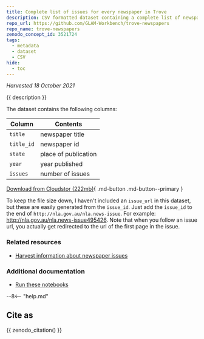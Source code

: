 ```yaml
---
title: Complete list of issues for every newspaper in Trove
description: CSV formatted dataset containing a complete list of newspaper issues available on Trove.
repo_url: https://github.com/GLAM-Workbench/trove-newspapers
repo_name: trove-newspapers
zenodo_concept_id: 3521724
tags:
  - metadata
  - dataset
  - CSV
hide:
  - toc
---
```

*Harvested 18 October 2021*

{{ description }}

The dataset contains the following columns:

| Column | Contents |
|--------|----------|
`title` | newspaper title
`title_id` | newspaper id
`state` | place of publication
`year` | year published
`issues` | number of issues

[Download from Cloudstor (222mb)](https://cloudstor.aarnet.edu.au/plus/s/YjKNqjWqCYkdInI){ .md-button .md-button--primary }

To keep the file size down, I haven't included an `issue_url` in this dataset, but these are easily generated from the `issue_id`. Just add the `issue_id` to the end of `http://nla.gov.au/nla.news-issue`. For example: http://nla.gov.au/nla.news-issue495426. Note that when you follow an issue url, you actually get redirected to the url of the first page in the issue.

### Related resources

* [Harvest information about newspaper issues](harvest_newspaper_issues.md)

### Additional documentation

* [Run these notebooks](../#run-these-notebooks)

--8<-- "help.md"

## Cite as

{{ zenodo_citation() }}